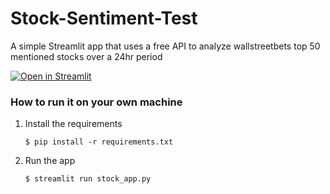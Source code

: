 # Stock-Sentiment-Test

A simple Streamlit app that uses a free API to analyze wallstreetbets top 50 mentioned stocks over a 24hr period

[![Open in Streamlit](https://static.streamlit.io/badges/streamlit_badge_black_white.svg)](https://stock-sentiment-test-bafhwkdutxbkgtss8qmapph.streamlit.app/)

### How to run it on your own machine

1. Install the requirements

   ```
   $ pip install -r requirements.txt
   ```

2. Run the app

   ```
   $ streamlit run stock_app.py
   ```
